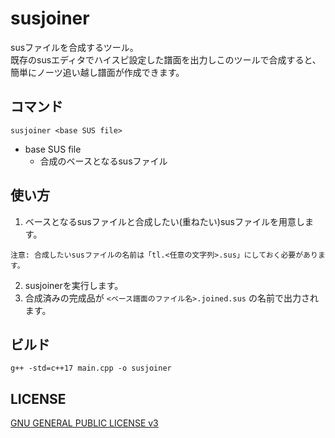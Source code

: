 # susjoiner
susファイルを合成するツール。  
既存のsusエディタでハイスピ設定した譜面を出力しこのツールで合成すると、簡単にノーツ追い越し譜面が作成できます。

## コマンド
```
susjoiner <base SUS file>
```
- base SUS file
  - 合成のベースとなるsusファイル

## 使い方
1. ベースとなるsusファイルと合成したい(重ねたい)susファイルを用意します。
```
注意: 合成したいsusファイルの名前は「tl.<任意の文字列>.sus」にしておく必要があります。
```
2. susjoinerを実行します。
3. 合成済みの完成品が `<ベース譜面のファイル名>.joined.sus` の名前で出力されます。

## ビルド
```
g++ -std=c++17 main.cpp -o susjoiner
```

## LICENSE
[GNU GENERAL PUBLIC LICENSE v3](LICENSE)